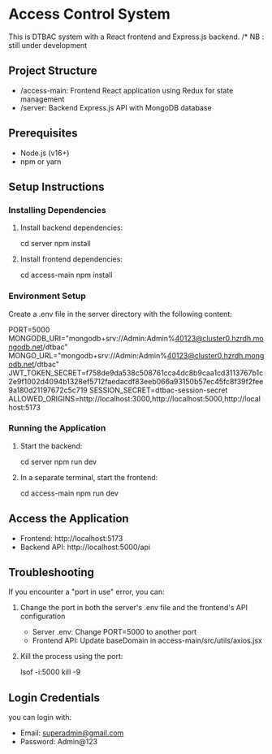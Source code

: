 # Access Control System

This is DTBAC system with a React frontend and Express.js backend.
/* NB : still under development 

## Project Structure

- /access-main: Frontend React application using Redux for state management
- /server: Backend Express.js API with MongoDB database

## Prerequisites

- Node.js (v16+)
- npm or yarn

## Setup Instructions

### Installing Dependencies

1. Install backend dependencies:
   
   cd server
   npm install
   

2. Install frontend dependencies:
   
   cd access-main
   npm install
   

### Environment Setup

Create a .env file in the server directory with the following content:


PORT=5000
MONGODB_URI="mongodb+srv://Admin:Admin%40123@cluster0.hzrdh.mongodb.net/dtbac"
MONGO_URL="mongodb+srv://Admin:Admin%40123@cluster0.hzrdh.mongodb.net/dtbac"
JWT_TOKEN_SECRET=f758de9da538c508761cca4dc8b9caa1cd3113767b1c2e9f1002d4094b1328ef5712faedacdf83eeb066a93150b57ec45fc8f39f2fee9a180d21197672c5c719
SESSION_SECRET=dtbac-session-secret
ALLOWED_ORIGINS=http://localhost:3000,http://localhost:5000,http://localhost:5173


### Running the Application

1. Start the backend:
   
   cd server
   npm run dev
   
2. In a separate terminal, start the frontend:
   
   cd access-main
   npm run dev
   

## Access the Application

- Frontend: http://localhost:5173
- Backend API: http://localhost:5000/api

## Troubleshooting

If you encounter a "port in use" error, you can:

1. Change the port in both the server's .env file and the frontend's API configuration
   - Server .env: Change PORT=5000 to another port
   - Frontend API: Update baseDomain in access-main/src/utils/axios.jsx

2. Kill the process using the port:
   
   lsof -i:5000
   kill -9 <PID>
   



## Login Credentials

you can login with:
- Email: superadmin@gmail.com
- Password: Admin@123
